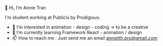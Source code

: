 👋 Hi, I’m Annie Tran

I'm student working at Publicis by Prodigious.

- 👀 I’m interested in animation - design - coding -> to be a creative
- 🌱 I’m currently learning Framework React - animation / design 
- 📫 How to reach me : Just send me an email annietth.pro@gmail.com

<!---
TuhaoTran/TuhaoTran is a ✨ special ✨ repository because its `README.md` (this file) appears on your GitHub profile.
You can click the Preview link to take a look at your changes.
--->
